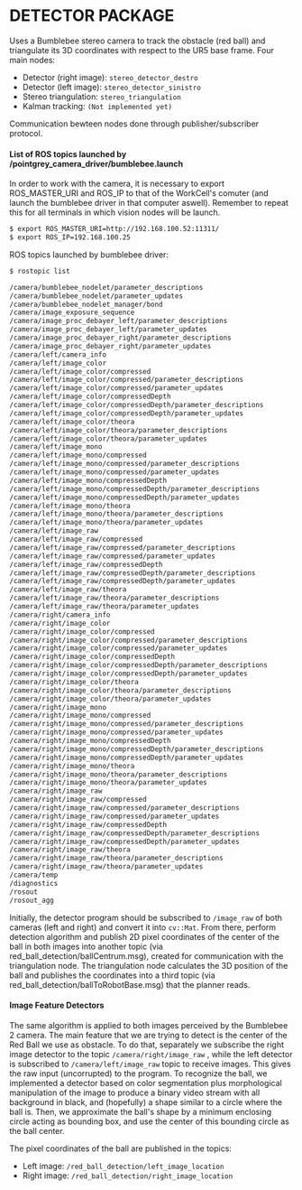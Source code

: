 # DETECTOR PACKAGE

Uses a Bumblebee stereo camera to track the obstacle (red ball) and triangulate its 3D coordinates with respect to the UR5 base frame. Four main nodes:

 - Detector (right image): `stereo_detector_destro`
 - Detector (left image): `stereo_detector_sinistro`
 - Stereo triangulation: `stereo_triangulation`
 - Kalman tracking: `(Not implemented yet)` 

Communication bewteen nodes done through publisher/subscriber protocol.

#### List of ROS topics launched by /pointgrey\_camera\_driver/bumblebee.launch

In order to work with the camera, it is necessary to export ROS\_MASTER\_URI and ROS\_IP to that of the WorkCell's comuter (and launch the bumblebee driver in that computer aswell).
Remember to repeat this for all terminals in which vision nodes will be launch.

```sh
$ export ROS_MASTER_URI=http://192.168.100.52:11311/
$ export ROS_IP=192.168.100.25
```

ROS topics launched by bumblebee driver: 

```sh
$ rostopic list

/camera/bumblebee_nodelet/parameter_descriptions
/camera/bumblebee_nodelet/parameter_updates
/camera/bumblebee_nodelet_manager/bond
/camera/image_exposure_sequence
/camera/image_proc_debayer_left/parameter_descriptions
/camera/image_proc_debayer_left/parameter_updates
/camera/image_proc_debayer_right/parameter_descriptions
/camera/image_proc_debayer_right/parameter_updates
/camera/left/camera_info
/camera/left/image_color
/camera/left/image_color/compressed
/camera/left/image_color/compressed/parameter_descriptions
/camera/left/image_color/compressed/parameter_updates
/camera/left/image_color/compressedDepth
/camera/left/image_color/compressedDepth/parameter_descriptions
/camera/left/image_color/compressedDepth/parameter_updates
/camera/left/image_color/theora
/camera/left/image_color/theora/parameter_descriptions
/camera/left/image_color/theora/parameter_updates
/camera/left/image_mono
/camera/left/image_mono/compressed
/camera/left/image_mono/compressed/parameter_descriptions
/camera/left/image_mono/compressed/parameter_updates
/camera/left/image_mono/compressedDepth
/camera/left/image_mono/compressedDepth/parameter_descriptions
/camera/left/image_mono/compressedDepth/parameter_updates
/camera/left/image_mono/theora
/camera/left/image_mono/theora/parameter_descriptions
/camera/left/image_mono/theora/parameter_updates
/camera/left/image_raw
/camera/left/image_raw/compressed
/camera/left/image_raw/compressed/parameter_descriptions
/camera/left/image_raw/compressed/parameter_updates
/camera/left/image_raw/compressedDepth
/camera/left/image_raw/compressedDepth/parameter_descriptions
/camera/left/image_raw/compressedDepth/parameter_updates
/camera/left/image_raw/theora
/camera/left/image_raw/theora/parameter_descriptions
/camera/left/image_raw/theora/parameter_updates
/camera/right/camera_info
/camera/right/image_color
/camera/right/image_color/compressed
/camera/right/image_color/compressed/parameter_descriptions
/camera/right/image_color/compressed/parameter_updates
/camera/right/image_color/compressedDepth
/camera/right/image_color/compressedDepth/parameter_descriptions
/camera/right/image_color/compressedDepth/parameter_updates
/camera/right/image_color/theora
/camera/right/image_color/theora/parameter_descriptions
/camera/right/image_color/theora/parameter_updates
/camera/right/image_mono
/camera/right/image_mono/compressed
/camera/right/image_mono/compressed/parameter_descriptions
/camera/right/image_mono/compressed/parameter_updates
/camera/right/image_mono/compressedDepth
/camera/right/image_mono/compressedDepth/parameter_descriptions
/camera/right/image_mono/compressedDepth/parameter_updates
/camera/right/image_mono/theora
/camera/right/image_mono/theora/parameter_descriptions
/camera/right/image_mono/theora/parameter_updates
/camera/right/image_raw
/camera/right/image_raw/compressed
/camera/right/image_raw/compressed/parameter_descriptions
/camera/right/image_raw/compressed/parameter_updates
/camera/right/image_raw/compressedDepth
/camera/right/image_raw/compressedDepth/parameter_descriptions
/camera/right/image_raw/compressedDepth/parameter_updates
/camera/right/image_raw/theora
/camera/right/image_raw/theora/parameter_descriptions
/camera/right/image_raw/theora/parameter_updates
/camera/temp
/diagnostics
/rosout
/rosout_agg
```

Initially, the detector program should be subscribed to `/image_raw` of both cameras (left and right) and convert it into `cv::Mat`. From there, perform detection algorithm and publish 2D pixel coordinates of the center of the ball in both images into another topic (via red\_ball\_detection/ballCentrum.msg), created for communication with the triangulation node. 
The triangulation node calculates the 3D position of the ball and publishes the coordinates into a third topic (via red\_ball\_detection/ballToRobotBase.msg) that the planner reads.

#### Image Feature Detectors

The same algorithm is applied to both images perceived by the Bumblebee 2 camera. The main feature that we are trying to detect is the center of the Red Ball we use as obstacle. To do that, separately we subscribe the right image detector to the topic `/camera/right/image_raw` , while the left detector is subscribed to `/camera/left/image_raw` topic to receive images. This gives the raw input (uncorrupted) to the program. To recognize the ball, we implemented a detector based on color segmentation plus morphological manipulation of the image to produce a binary video stream with all background in black, and (hopefully) a shape similar to a circle where the ball is. Then, we approximate the ball's shape by a minimum enclosing circle acting as bounding box, and use the center of this bounding circle as the ball center. 

The pixel coordinates of the ball are published in the topics: 

 - Left image: `/red_ball_detection/left_image_location`
 - Right image: `/red_ball_detection/right_image_location`

 
